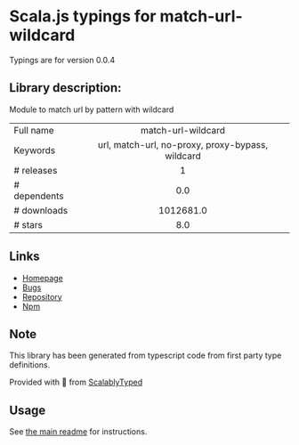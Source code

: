 
# Scala.js typings for match-url-wildcard

Typings are for version 0.0.4

## Library description:
Module to match url by pattern with wildcard

|                    |                 |
| ------------------ | :-------------: |
| Full name          | match-url-wildcard |
| Keywords           | url, match-url, no-proxy, proxy-bypass, wildcard |
| # releases         | 1 |
| # dependents       | 0.0 |
| # downloads        | 1012681.0 |
| # stars            | 8.0 |

## Links
- [Homepage](https://github.com/AlexKamaev/match-url-wildcard#readme)
- [Bugs](https://github.com/AlexKamaev/match-url-wildcard/issues)
- [Repository](https://github.com/AlexKamaev/match-url-wildcard)
- [Npm](https://www.npmjs.com/package/match-url-wildcard)
    


## Note
This library has been generated from typescript code from first party type definitions.

Provided with :purple_heart: from [ScalablyTyped](https://github.com/oyvindberg/ScalablyTyped)

## Usage
See [the main readme](../../readme.md) for instructions.


